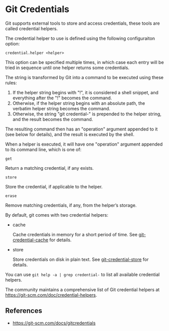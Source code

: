 # Git Credentials

Git supports external tools to store and access credentials, these tools are called credential helpers.

The credential helper to use is defined using the following configuraiton option:

```
credential.helper <helper>
```

This option can be specified multiple times, in which case each entry will be tried in sequence until one helper returns some credentials.

The string is transformed by Git into a command to be executed using these rules:

1. If the helper string begins with "!", it is considered a shell snippet, and everything  after the "!" becomes the command.
2. Otherwise, if the helper string begins with an absolute path, the verbatim helper string becomes the command.
3. Otherwise, the string "git credential-" is prepended to the helper string, and the result becomes the command.

The resulting command then has an "operation" argument appended to it (see below for details), and the result is executed by the shell.

When a helper is executed, it will have one "operation" argument appended to its command line, which is one of:

[](https://git-scm.com/docs/gitcredentials#Documentation/gitcredentials.txt-codegetcode)`get`

Return a matching credential, if any exists.

[](https://git-scm.com/docs/gitcredentials#Documentation/gitcredentials.txt-codestorecode)`store`

Store the credential, if applicable to the helper.

[](https://git-scm.com/docs/gitcredentials#Documentation/gitcredentials.txt-codeerasecode)`erase`

Remove matching credentials, if any, from the helper’s storage.

By default, git comes with two credential helpers:

- cache
	
	Cache credentials in memory for a short period of time. See [git-credential-cache](git/credential-cache) for details.

- store
	
	Store credentials on disk in plain text. See [git-credential-store](git/credential-store) for details.

You can use `git help -a | grep credential-` to list all available credential helpers.

The community maintains a comprehensive list of Git credential helpers at https://git-scm.com/doc/credential-helpers.

## References

- https://git-scm.com/docs/gitcredentials
